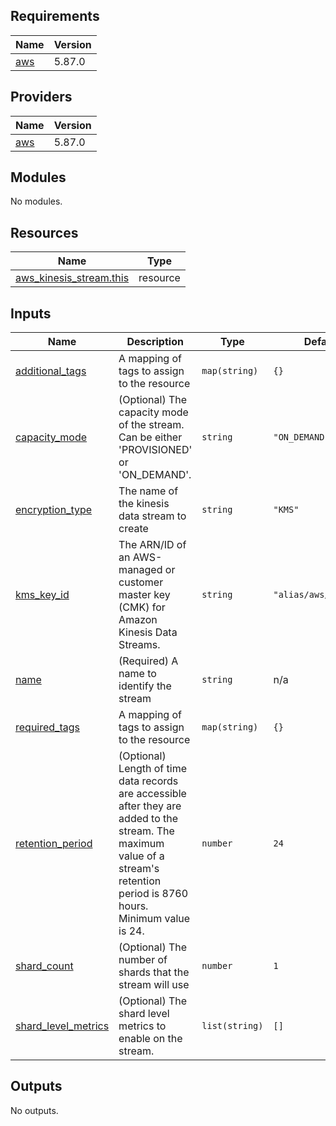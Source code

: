 <!-- BEGIN_TF_DOCS -->
## Requirements

| Name | Version |
|------|---------|
| <a name="requirement_aws"></a> [aws](#requirement\_aws) | 5.87.0 |

## Providers

| Name | Version |
|------|---------|
| <a name="provider_aws"></a> [aws](#provider\_aws) | 5.87.0 |

## Modules

No modules.

## Resources

| Name | Type |
|------|------|
| [aws_kinesis_stream.this](https://registry.terraform.io/providers/hashicorp/aws/5.87.0/docs/resources/kinesis_stream) | resource |

## Inputs

| Name | Description | Type | Default | Required |
|------|-------------|------|---------|:--------:|
| <a name="input_additional_tags"></a> [additional\_tags](#input\_additional\_tags) | A mapping of tags to assign to the resource | `map(string)` | `{}` | no |
| <a name="input_capacity_mode"></a> [capacity\_mode](#input\_capacity\_mode) | (Optional) The capacity mode of the stream. Can be either 'PROVISIONED' or 'ON\_DEMAND'. | `string` | `"ON_DEMAND"` | no |
| <a name="input_encryption_type"></a> [encryption\_type](#input\_encryption\_type) | The name of the kinesis data stream to create | `string` | `"KMS"` | no |
| <a name="input_kms_key_id"></a> [kms\_key\_id](#input\_kms\_key\_id) | The ARN/ID of an AWS-managed or customer master key (CMK) for Amazon Kinesis Data Streams. | `string` | `"alias/aws/kinesis"` | no |
| <a name="input_name"></a> [name](#input\_name) | (Required) A name to identify the stream | `string` | n/a | yes |
| <a name="input_required_tags"></a> [required\_tags](#input\_required\_tags) | A mapping of tags to assign to the resource | `map(string)` | `{}` | no |
| <a name="input_retention_period"></a> [retention\_period](#input\_retention\_period) | (Optional) Length of time data records are accessible after they are added to the stream. The maximum value of a stream's retention period is 8760 hours. Minimum value is 24. | `number` | `24` | no |
| <a name="input_shard_count"></a> [shard\_count](#input\_shard\_count) | (Optional) The number of shards that the stream will use | `number` | `1` | no |
| <a name="input_shard_level_metrics"></a> [shard\_level\_metrics](#input\_shard\_level\_metrics) | (Optional) The shard level metrics to enable on the stream. | `list(string)` | `[]` | no |

## Outputs

No outputs.
<!-- END_TF_DOCS -->